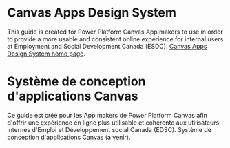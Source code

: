 # Canvas Apps Design System
This guide is created for Power Platform Canvas App makers to use in order to provide a more usable and consistent online experience for internal users at Employment and Social Development Canada (ESDC).
[ Canvas Apps Design System home page](https://imit-solutions-esdc.github.io/Canvas-Apps-Design-System/).

# Système de conception d'applications Canvas
Ce guide est créé pour les <span lang="en">App makers</span> de Power Platform Canvas afin d'offrir une expérience en ligne plus utilisable et cohérente aux utilisateurs internes d'Emploi et Développement social Canada (EDSC).
Système de conception d'applications Canvas (a venir).
